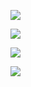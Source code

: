 ![](https://komarev.com/ghpvc/?username=voidemlive)

![](https://github.com/username/github-stats/blob/master/generated/languages.svg)

![](https://discord.c99.nl/widget/theme-3/547439411856408576.png)

![](https://hit.yhype.me/github/profile?user_id=81859284)
